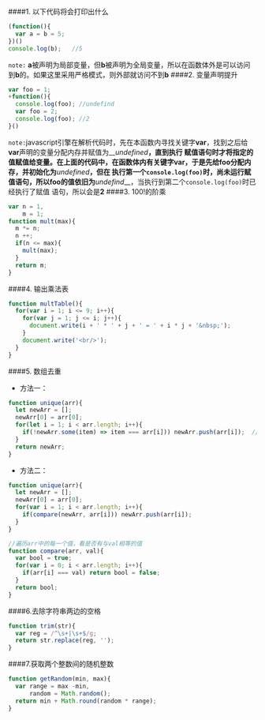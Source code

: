 ####1. 以下代码将会打印出什么
```javascript
(function(){
  var a = b = 5;
})()
console.log(b);   //5
```
`note:` **a**被声明为局部变量，但**b**被声明为全局变量，所以在函数体外是可以访问到**b**的。如果这里采用严格模式，则外部就访问不到**b**
####2. 变量声明提升
```javascript
var foo = 1;
+function(){
  console.log(foo); //undefind
  var foo = 2;
  console.log(foo); //2
}()
```
`note:`javascript引擎在解析代码时，先在本函数内寻找关键字**var**，找到之后给**var**声明的变量分配内存并赋值为__*undefined*__，直到执行
赋值语句时才将指定的值赋值给变量。在上面的代码中，在函数体内有关键字**var**，于是先给**foo**分配内存，并初始化为__*undefined*__，但在
执行第一个`console.log(foo)`时，尚未运行赋值语句，所以**foo**的值依旧为__*undefind*__，当执行到第二个`console.log(foo)`时已经执行了赋值
语句，所以会是**2**
####3. 100!的阶乘
```javascript
var n = 1,
    m = 1;
function mult(max){
  m *= n;
  n ++;
  if(n <= max){
    mult(max);
  }
  return m;
}
```
####4. 输出乘法表
```javascript
function multTable(){
  for(var i = 1; i <= 9; i++){
    for(var j = 1; j <= i; j++){
      document.write(i + ' * ' + j + ' = ' + i * j + '&nbsp;');
    }
    document.write('<br/>');
  }
}
```
####5. 数组去重
* 方法一：
```javascript
function unique(arr){
  let newArr = [];
  newArr[0] = arr[0];
  for(let i = 1; i < arr.length; i++){
    if(!newArr.some(item) => item === arr[i])) newArr.push(arr[i]);  //使用原生的Array.some()方法
  }
  return newArr;
}
```
* 方法二：
```javascript
function unique(arr){
  let newArr = [];
  newArr[0] = arr[0];
  for(var i = 1; i < arr.length; i++){
    if(compare(newArr, arr[i])) newArr.push(arr[i]);
  }
}

//遍历arr中的每一个值，看是否有与val相等的值
function compare(arr, val){
  var bool = true;
  for(var i = 0; i < arr.length; i++){
    if(arr[i] === val) return bool = false;
  }
  return bool;
}
```
####6.去除字符串两边的空格
```javascript
function trim(str){
  var reg = /^\s+|\s+$/g;
  return str.replace(reg, '');
}
```
####7.获取两个整数间的随机整数
```javascript
function getRandom(min, max){
  var range = max -min,
      random = Math.random();
  return min + Math.round(random * range);
}
```
    
